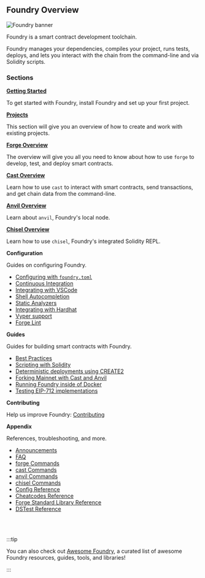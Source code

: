 ## Foundry Overview

![Foundry banner](/og-image.png)

Foundry is a smart contract development toolchain.

Foundry manages your dependencies, compiles your project, runs tests, deploys, and lets you interact with the chain from the command-line and via Solidity scripts.

### Sections

**[Getting Started](/introduction/installation.md)**

To get started with Foundry, install Foundry and set up your first project.

**[Projects](/projects/creating-a-new-project.md)**

This section will give you an overview of how to create and work with existing projects.

**[Forge Overview](/forge/overview)**

The overview will give you all you need to know about how to use `forge` to develop, test, and deploy smart contracts.

**[Cast Overview](/cast/overview)**

Learn how to use `cast` to interact with smart contracts, send transactions, and get chain data from the command-line.

**[Anvil Overview](/anvil/overview)**

Learn about `anvil`, Foundry's local node.

**[Chisel Overview](/chisel/overview)**

Learn how to use `chisel`, Foundry's integrated Solidity REPL.

**Configuration**

Guides on configuring Foundry.

- [Configuring with `foundry.toml`](/config/overview)
- [Continuous Integration](/config/continuous-integration)
- [Integrating with VSCode](/config/vscode)
- [Shell Autocompletion](/config/shell-autocompletion)
- [Static Analyzers](/config/static-analyzers)
- [Integrating with Hardhat](/config/hardhat)
- [Vyper support](/config/vyper)
- [Forge Lint](/config/lint)

**Guides**

Guides for building smart contracts with Foundry.

- [Best Practices](/guides/best-practices)
- [Scripting with Solidity](/guides/scripting-with-solidity)
- [Deterministic deployments using CREATE2](/guides/deterministic-deployments-using-create2)
- [Forking Mainnet with Cast and Anvil](/guides/forking-mainnet-with-cast-anvil)
- [Running Foundry inside of Docker](/guides/foundry-in-docker)
- [Testing EIP-712 implementations](/guides/eip712.md)

**Contributing**

Help us improve Foundry: [Contributing](https://github.com/foundry-rs/foundry/blob/master/CONTRIBUTING.md)

**Appendix**

References, troubleshooting, and more.

- [Announcements](/misc/announcements.md)
- [FAQ](/misc/faq.md)
- [forge Commands](/reference/forge/forge)
- [cast Commands](/reference/cast/overview)
- [anvil Commands](/reference/anvil/overview)
- [chisel Commands](/reference/chisel/overview)
- [Config Reference](/reference/config/overview)
- [Cheatcodes Reference](/reference/cheatcodes/overview)
- [Forge Standard Library Reference](/reference/forge-std/overview)
- [DSTest Reference](/reference/ds-test)

<br></br>

:::tip

You can also check out [Awesome Foundry](https://github.com/crisgarner/awesome-foundry), a curated list of awesome Foundry resources, guides, tools, and libraries!

:::
